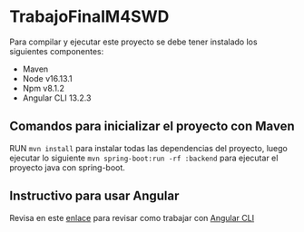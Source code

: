 # TrabajoFinalM4SWD

Para compilar y ejecutar este proyecto se debe tener instalado los siguientes componentes:
- Maven
- Node v16.13.1
- Npm v8.1.2
- Angular CLI 13.2.3


## Comandos para inicializar el proyecto con Maven

RUN `mvn install` para instalar todas las dependencias del proyecto, luego ejecutar lo siguiente `mvn spring-boot:run -rf :backend` para ejecutar el proyecto java con spring-boot.


## Instructivo para usar Angular

Revisa en este [enlace](https://github.com/devops-equipo4/TrabajoFinalM4SWD/blob/main/frontend/README.md) para revisar como trabajar con [Angular CLI](https://github.com/angular/angular-cli)

